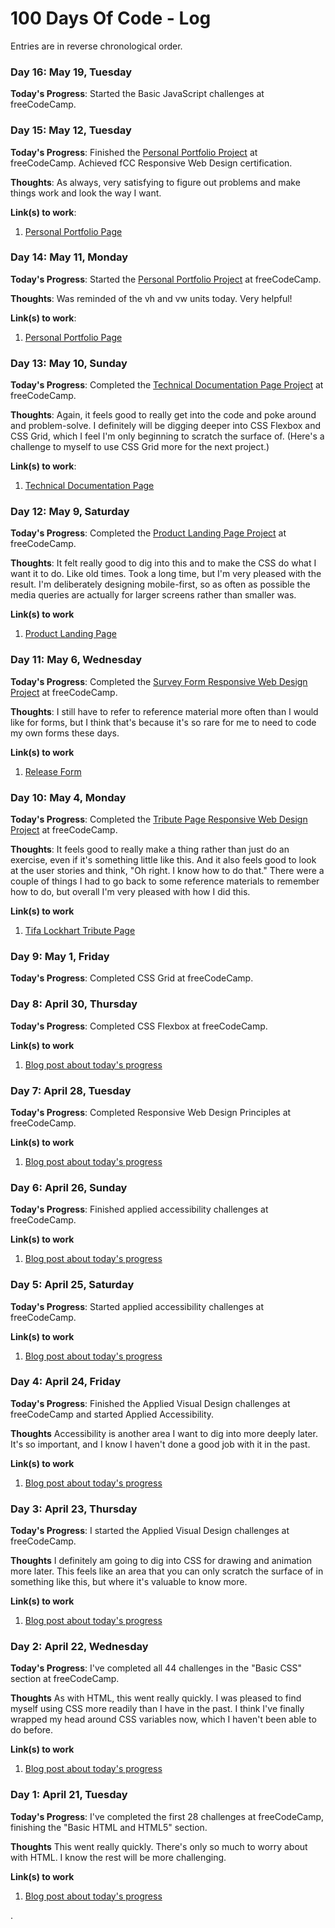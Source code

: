 # 100 Days Of Code - Log
Entries are in reverse chronological order.

### Day 16: May 19, Tuesday
**Today's Progress**: Started the Basic JavaScript challenges at freeCodeCamp.

### Day 15: May 12, Tuesday
**Today's Progress**: Finished the [Personal Portfolio Project](https://www.freecodecamp.org/learn/responsive-web-design/responsive-web-design-projects/build-a-personal-portfolio-webpage) at freeCodeCamp. Achieved fCC Responsive Web Design certification.

**Thoughts**: As always, very satisfying to figure out problems and make things work and look the way I want.

**Link(s) to work**:
1. [Personal Portfolio Page](https://codepen.io/kimberlyhirsh/full/RwWJZjB)

### Day 14: May 11, Monday
**Today's Progress**: Started the [Personal Portfolio Project](https://www.freecodecamp.org/learn/responsive-web-design/responsive-web-design-projects/build-a-personal-portfolio-webpage) at freeCodeCamp.

**Thoughts**: Was reminded of the vh and vw units today. Very helpful!

**Link(s) to work**:
1. [Personal Portfolio Page](https://codepen.io/kimberlyhirsh/full/RwWJZjB)

### Day 13: May 10, Sunday
**Today's Progress**: Completed the [Technical Documentation Page Project](https://www.freecodecamp.org/learn/responsive-web-design/responsive-web-design-projects/build-a-technical-documentation-page) at freeCodeCamp.

**Thoughts**: Again, it feels good to really get into the code and poke around and problem-solve. I definitely will be digging deeper into CSS Flexbox and CSS Grid, which I feel I'm only beginning to scratch the surface of. (Here's a challenge to myself to use CSS Grid more for the next project.)

**Link(s) to work**:
1. [Technical Documentation Page](https://codepen.io/kimberlyhirsh/full/rNOvKbo)

### Day 12: May 9, Saturday
**Today's Progress**: Completed the [Product Landing Page Project](https://www.freecodecamp.org/learn/responsive-web-design/responsive-web-design-projects/build-a-product-landing-page) at freeCodeCamp.

**Thoughts**: It felt really good to dig into this and to make the CSS do what I want it to do. Like old times. Took a long time, but I'm very pleased with the result. I'm deliberately designing mobile-first, so as often as possible the media queries are actually for larger screens rather than smaller was.

**Link(s) to work**
1. [Product Landing Page](https://codepen.io/kimberlyhirsh/full/oNjdYrj)

### Day 11: May 6, Wednesday

**Today's Progress**: Completed the [Survey Form Responsive Web Design Project](https://www.freecodecamp.org/learn/responsive-web-design/responsive-web-design-projects/build-a-survey-form) at freeCodeCamp.

**Thoughts**: I still have to refer to reference material more often than I would like for forms, but I think that's because it's so rare for me to need to code my own forms these days.

**Link(s) to work**
1. [Release Form](https://codepen.io/kimberlyhirsh/full/NWGyvqG)

### Day 10: May 4, Monday

**Today's Progress**: Completed the [Tribute Page Responsive Web Design Project](https://www.freecodecamp.org/learn/responsive-web-design/responsive-web-design-projects/build-a-tribute-page) at freeCodeCamp.

**Thoughts**: It feels good to really make a thing rather than just do an exercise, even if it's something little like this. And it also feels good to look at the user stories and think, "Oh right. I know how to do that." There were a couple of things I had to go back to some reference materials to remember how to do, but overall I'm very pleased with how I did this.

**Link(s) to work**
1. [Tifa Lockhart Tribute Page](https://codepen.io/kimberlyhirsh/full/qBOpbqv)

### Day 9: May 1, Friday

**Today's Progress**: Completed CSS Grid at freeCodeCamp.

### Day 8: April 30, Thursday

**Today's Progress**: Completed CSS Flexbox at freeCodeCamp.

**Link(s) to work**
1. [Blog post about today's progress](https://kimberlyhirsh.com/2020/04/30/todays-daysofcode-progress.html)

### Day 7: April 28, Tuesday

**Today's Progress**: Completed Responsive Web Design Principles at freeCodeCamp.

**Link(s) to work**
1. [Blog post about today's progress](https://kimberlyhirsh.com/2020/04/30/todays-daysofcode-progress.html)

### Day 6: April 26, Sunday

**Today's Progress**: Finished applied accessibility challenges at freeCodeCamp.

**Link(s) to work**
1. [Blog post about today's progress](https://kimberlyhirsh.com/2020/04/30/todays-daysofcode-progress.html)

### Day 5: April 25, Saturday

**Today's Progress**: Started applied accessibility challenges at freeCodeCamp.

**Link(s) to work**
1. [Blog post about today's progress](https://kimberlyhirsh.com/2020/04/25/todays-daysofcode-progress.html)

### Day 4: April 24, Friday

**Today's Progress**: Finished the Applied Visual Design challenges at freeCodeCamp and started Applied Accessibility.

**Thoughts** Accessibility is another area I want to dig into more deeply later. It's so important, and I know I haven't done a good job with it in the past.

**Link(s) to work**
1. [Blog post about today's progress](https://kimberlyhirsh.com/2020/04/24/todays-daysofcode-progress.html)

### Day 3: April 23, Thursday

**Today's Progress**: I started the Applied Visual Design challenges at freeCodeCamp.

**Thoughts** I definitely am going to dig into CSS for drawing and animation more later. This feels like an area that you can only scratch the surface of in something like this, but where it's valuable to know more.

**Link(s) to work**
1. [Blog post about today's progress](https://kimberlyhirsh.com/2020/04/23/todays-daysofcode-progress.html)

### Day 2: April 22, Wednesday

**Today's Progress**: I've completed all 44 challenges in the "Basic CSS" section at freeCodeCamp.

**Thoughts** As with HTML, this went really quickly. I was pleased to find myself using CSS more readily than I have in the past. I think I've finally wrapped my head around CSS variables now, which I haven't been able to do before.

**Link(s) to work**
1. [Blog post about today's progress](https://kimberlyhirsh.com/2020/04/22/todays-daysofcode-progress.html)

### Day 1: April 21, Tuesday

**Today's Progress**: I've completed the first 28 challenges at freeCodeCamp, finishing the "Basic HTML and HTML5" section.

**Thoughts** This went really quickly. There's only so much to worry about with HTML. I know the rest will be more challenging.

**Link(s) to work**
1. [Blog post about today's progress](https://kimberlyhirsh.com/2020/04/21/daysofcode-round.html)

.
